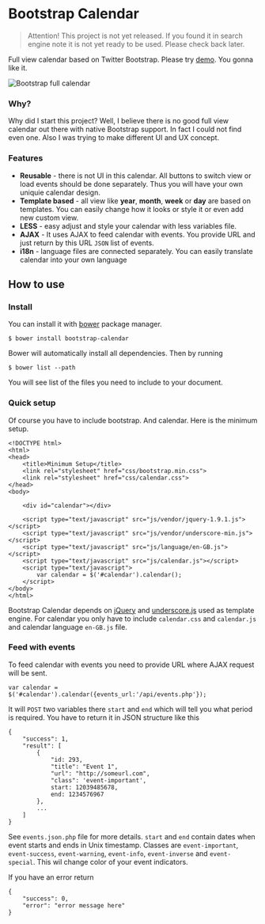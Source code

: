 Bootstrap Calendar
===

> Attention! This project is not yet released. If you found it in search engine note it is not yet ready to be used. Please check back later.

Full view calendar based on Twitter Bootstrap. Please try [demo](http://bootstrap-calendar.azurewebsites.net). You gonna like it.

![Bootstrap full calendar](http://serhioromano.s3.amazonaws.com/github/bs-calendar.png)

### Why?

Why did I start this project? Well, I believe there is no good full view calendar out there with native Bootstrap support. In fact I could not find even one. Also I was trying to make different UI and UX concept.


### Features

- **Reusable** - there is not UI in this calendar. All buttons to switch view or load events should be done separately. Thus you will have your own uniquie calendar design.
- **Template based** - all view like **year**, **month**, **week** or **day** are based on templates. You can easily change how it looks or style it or even add new custom view.
- **LESS** - easy adjust and style your calendar with less variables file.
- **AJAX** - It uses AJAX to feed calendar with events. You provide URL and just return by this URL `JSON` list of events.
- **i18n** - language files are connected separately. You can easily translate calendar into your own language

## How to use

### Install

You can install it with [bower](http://twitter.github.com/bower/) package manager.

	$ bower install bootstrap-calendar

Bower will automatically install all dependencies. Then by running

	$ bower list --path

You will see list of the files you need to include to your document.

### Quick setup
Of course you have to include bootstrap. And calendar. Here is the minimum setup.

	<!DOCTYPE html>
	<html>
	<head>
		<title>Minimum Setup</title>
		<link rel="stylesheet" href="css/bootstrap.min.css">
		<link rel="stylesheet" href="css/calendar.css">
	</head>
	<body>

		<div id="calendar"></div>

		<script type="text/javascript" src="js/vendor/jquery-1.9.1.js"></script>
		<script type="text/javascript" src="js/vendor/underscore-min.js"></script>
		<script type="text/javascript" src="js/language/en-GB.js"></script>
		<script type="text/javascript" src="js/calendar.js"></script>
		<script type="text/javascript">
			var calendar = $('#calendar').calendar();
		</script>
	</body>
	</html>

Bootstrap Calendar depends on [jQuery](http://jquery.com/) and [underscore.js](http://underscorejs.org/) used as template engine.
For calendar you only have to include `calendar.css` and `calendar.js` and calendar language `en-GB.js` file.

### Feed with events

To feed calendar with events you need to provide URL where AJAX request will be sent.

	var calendar = $('#calendar').calendar({events_url:'/api/events.php'});

It will `POST` two variables there `start` and `end` which will tell you what period is required. You have to return it in JSON structure like this

	{
		"success": 1,
		"result": [
			{
				"id: 293,
				"title": "Event 1",
				"url": "http://someurl.com",
				"class": 'event-important',
				start: 12039485678,
				end: 1234576967
			},
			...
		]
	}

See `events.json.php` file for more details. `start` and `end` contain dates when event starts and ends in Unix timestamp. Classes are `event-important`, `event-success`, `event-warning`, `event-info`, `event-inverse` and `event-special`. This wil change color of your event indicators.

If you have an error return

	{
		"success": 0,
		"error": "error message here"
	}
